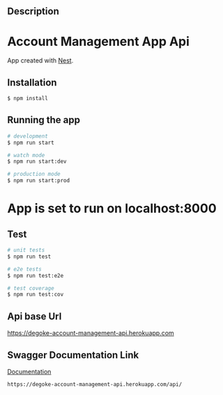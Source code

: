 ## Description

# Account Management App Api

App created with [Nest](https://github.com/nestjs/nest).

## Installation

```bash
$ npm install
```

## Running the app

```bash
# development
$ npm run start

# watch mode
$ npm run start:dev

# production mode
$ npm run start:prod
```

# App is set to run on localhost:8000

## Test

```bash
# unit tests
$ npm run test

# e2e tests
$ npm run test:e2e

# test coverage
$ npm run test:cov
```
## Api base Url

  https://degoke-account-management-api.herokuapp.com

## Swagger Documentation Link

  [Documentation](https://degoke-account-management-api.herokuapp.com/api/)
  ```
  https://degoke-account-management-api.herokuapp.com/api/
  ```

